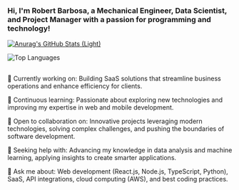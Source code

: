 ### Hi, I'm Robert Barbosa, a Mechanical Engineer, Data Scientist, and Project Manager with a passion for programming and technology!

[![Anurag's GitHub Stats (Light)](https://github-readme-stats.vercel.app/api?username=RobertLlb&show_icons=true&theme=default#gh-light-mode-only)](https://github.com/anuraghazra/github-readme-stats#responsive-card-theme#gh-light-mode-only)

![Top Languages](https://github-readme-stats.vercel.app/api/top-langs/?username=RobertLlb&layout=compact)

##

🔭 Currently working on: Building SaaS solutions that streamline business operations and enhance efficiency for clients.

🌱 Continuous learning: Passionate about exploring new technologies and improving my expertise in web and mobile development.

👯 Open to collaboration on: Innovative projects leveraging modern technologies, solving complex challenges, and pushing the boundaries of software development.

🤔 Seeking help with: Advancing my knowledge in data analysis and machine learning, applying insights to create smarter applications.

💬 Ask me about: Web development (React.js, Node.js, TypeScript, Python), SaaS, API integrations, cloud computing (AWS), and best coding practices.
